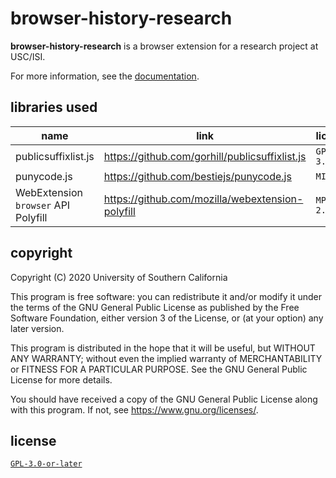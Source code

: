 # browser-history-research

**browser-history-research** is a browser extension for a research
project at USC/ISI.

For more information, see the [documentation](./docs).

## libraries used

| name                                | link                                             | license   |
| ---                                 | ---                                              | ---       |
| publicsuffixlist.js                 | https://github.com/gorhill/publicsuffixlist.js   | `GPL-3.0` |
| punycode.js                         | https://github.com/bestiejs/punycode.js          | `MIT`     |
| WebExtension `browser` API Polyfill | https://github.com/mozilla/webextension-polyfill | `MPL-2.0` |

## copyright

Copyright (C) 2020  University of Southern California

This program is free software: you can redistribute it and/or modify
it under the terms of the GNU General Public License as published by
the Free Software Foundation, either version 3 of the License, or
(at your option) any later version.

This program is distributed in the hope that it will be useful,
but WITHOUT ANY WARRANTY; without even the implied warranty of
MERCHANTABILITY or FITNESS FOR A PARTICULAR PURPOSE.  See the
GNU General Public License for more details.

You should have received a copy of the GNU General Public License
along with this program.  If not, see <https://www.gnu.org/licenses/>.

## license

[`GPL-3.0-or-later`](./LICENSE)

